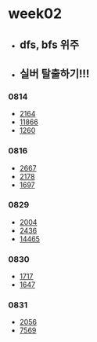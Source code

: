 # week02

- ## dfs, bfs 위주
- ## 실버 탈출하기!!!

### 0814

- [2164](https://www.acmicpc.net/problem/2164)
- [11866](https://www.acmicpc.net/problem/11866)
- [1260](https://www.acmicpc.net/problem/1260)

### 0816

- [2667](https://www.acmicpc.net/problem/2667)
- [2178](https://www.acmicpc.net/problem/2178)
- [1697](https://www.acmicpc.net/problem/1697)

### 0829

- [2004](https://www.acmicpc.net/problem/2004)
- [2436](https://www.acmicpc.net/problem/2436)
- [14465](https://www.acmicpc.net/problem/14465)

### 0830

- [1717](https://www.acmicpc.net/problem/1717)
- [1647](https://www.acmicpc.net/problem/1647)

### 0831

- [2056](https://www.acmicpc.net/problem/2056)
- [7569](https://www.acmicpc.net/problem/7569)
